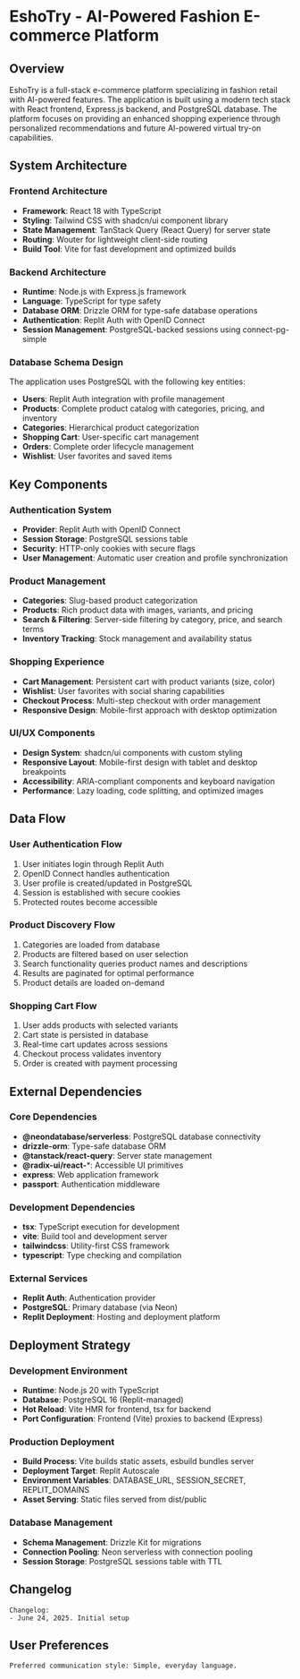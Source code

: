 # EshoTry - AI-Powered Fashion E-commerce Platform

## Overview

EshoTry is a full-stack e-commerce platform specializing in fashion retail with AI-powered features. The application is built using a modern tech stack with React frontend, Express.js backend, and PostgreSQL database. The platform focuses on providing an enhanced shopping experience through personalized recommendations and future AI-powered virtual try-on capabilities.

## System Architecture

### Frontend Architecture
- **Framework**: React 18 with TypeScript
- **Styling**: Tailwind CSS with shadcn/ui component library
- **State Management**: TanStack Query (React Query) for server state
- **Routing**: Wouter for lightweight client-side routing
- **Build Tool**: Vite for fast development and optimized builds

### Backend Architecture
- **Runtime**: Node.js with Express.js framework
- **Language**: TypeScript for type safety
- **Database ORM**: Drizzle ORM for type-safe database operations
- **Authentication**: Replit Auth with OpenID Connect
- **Session Management**: PostgreSQL-backed sessions using connect-pg-simple

### Database Schema Design
The application uses PostgreSQL with the following key entities:
- **Users**: Replit Auth integration with profile management
- **Products**: Complete product catalog with categories, pricing, and inventory
- **Categories**: Hierarchical product categorization
- **Shopping Cart**: User-specific cart management
- **Orders**: Complete order lifecycle management
- **Wishlist**: User favorites and saved items

## Key Components

### Authentication System
- **Provider**: Replit Auth with OpenID Connect
- **Session Storage**: PostgreSQL sessions table
- **Security**: HTTP-only cookies with secure flags
- **User Management**: Automatic user creation and profile synchronization

### Product Management
- **Categories**: Slug-based product categorization
- **Products**: Rich product data with images, variants, and pricing
- **Search & Filtering**: Server-side filtering by category, price, and search terms
- **Inventory Tracking**: Stock management and availability status

### Shopping Experience
- **Cart Management**: Persistent cart with product variants (size, color)
- **Wishlist**: User favorites with social sharing capabilities
- **Checkout Process**: Multi-step checkout with order management
- **Responsive Design**: Mobile-first approach with desktop optimization

### UI/UX Components
- **Design System**: shadcn/ui components with custom styling
- **Responsive Layout**: Mobile-first design with tablet and desktop breakpoints
- **Accessibility**: ARIA-compliant components and keyboard navigation
- **Performance**: Lazy loading, code splitting, and optimized images

## Data Flow

### User Authentication Flow
1. User initiates login through Replit Auth
2. OpenID Connect handles authentication
3. User profile is created/updated in PostgreSQL
4. Session is established with secure cookies
5. Protected routes become accessible

### Product Discovery Flow
1. Categories are loaded from database
2. Products are filtered based on user selection
3. Search functionality queries product names and descriptions
4. Results are paginated for optimal performance
5. Product details are loaded on-demand

### Shopping Cart Flow
1. User adds products with selected variants
2. Cart state is persisted in database
3. Real-time cart updates across sessions
4. Checkout process validates inventory
5. Order is created with payment processing

## External Dependencies

### Core Dependencies
- **@neondatabase/serverless**: PostgreSQL database connectivity
- **drizzle-orm**: Type-safe database ORM
- **@tanstack/react-query**: Server state management
- **@radix-ui/react-***: Accessible UI primitives
- **express**: Web application framework
- **passport**: Authentication middleware

### Development Dependencies
- **tsx**: TypeScript execution for development
- **vite**: Build tool and development server
- **tailwindcss**: Utility-first CSS framework
- **typescript**: Type checking and compilation

### External Services
- **Replit Auth**: Authentication provider
- **PostgreSQL**: Primary database (via Neon)
- **Replit Deployment**: Hosting and deployment platform

## Deployment Strategy

### Development Environment
- **Runtime**: Node.js 20 with TypeScript
- **Database**: PostgreSQL 16 (Replit-managed)
- **Hot Reload**: Vite HMR for frontend, tsx for backend
- **Port Configuration**: Frontend (Vite) proxies to backend (Express)

### Production Deployment
- **Build Process**: Vite builds static assets, esbuild bundles server
- **Deployment Target**: Replit Autoscale
- **Environment Variables**: DATABASE_URL, SESSION_SECRET, REPLIT_DOMAINS
- **Asset Serving**: Static files served from dist/public

### Database Management
- **Schema Management**: Drizzle Kit for migrations
- **Connection Pooling**: Neon serverless with connection pooling
- **Session Storage**: PostgreSQL sessions table with TTL

## Changelog

```
Changelog:
- June 24, 2025. Initial setup
```

## User Preferences

```
Preferred communication style: Simple, everyday language.
```
